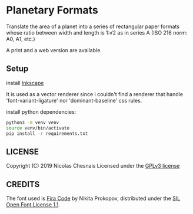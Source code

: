 # Planetary Formats

Translate the area of a planet into a series of rectangular paper formats whose ratio between width and length is 1:√2 as in series A (ISO 216 norm: A0, A1, etc.)

A print and a web version are available.

## Setup

install [Inkscape](https://inkscape.org/)

It is used as a vector renderer since i couldn't find a renderer that handle 'font-variant-ligature' nor 'dominant-baseline' css rules.

install python dependencies:
```bash
python3 -m venv venv
source venv/bin/activate
pip install -r requirements.txt
```

## LICENSE
Copyright (C) 2019 Nicolas Chesnais
Licensed under the [GPLv3 license]('LICENSE.txt')

## CREDITS
The font used is [Fira Code](https://github.com/tonsky/FiraCode/) by Nikita Prokopov, distributed under the [SIL Open Font License 1.1](https://github.com/tonsky/FiraCode/blob/master/LICENSE).
